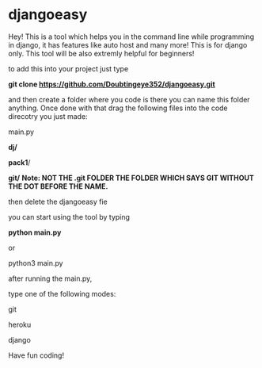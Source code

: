 # djangoeasy

Hey! This is a tool which helps you in the command line while programming in django, it has features like auto host and many more! This is for django only. This tool will be also extremly helpful for beginners!

to add this into your project just type

**git clone https://github.com/Doubtingeye352/djangoeasy.git**

and then create a folder where you code is there you can name this folder anything. Once done with that drag the following files into the code direcotry you just made:


main.py

**dj/**

**pack1**/

**git/**
**Note: NOT THE .git FOLDER THE FOLDER WHICH SAYS GIT WITHOUT THE DOT BEFORE THE NAME.**

then delete the djangoeasy fie 


you can start using the tool by typing 

**python main.py**


or


python3 main.py 



after running the main.py, 

type one of the following modes: 

git

heroku

django

Have fun coding!
